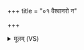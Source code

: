 +++
title = "०१ वैश्वानरो न"

+++
<details><summary>मूलम् (VS)</summary>

वै॑श्वान॒रो न॑ ऊ॒तय॒ आ प्र या॑तु परा॒वतः॑। अ॒ग्निर्नः॑ सुष्टु॒तीरुप॑ ॥
</details>